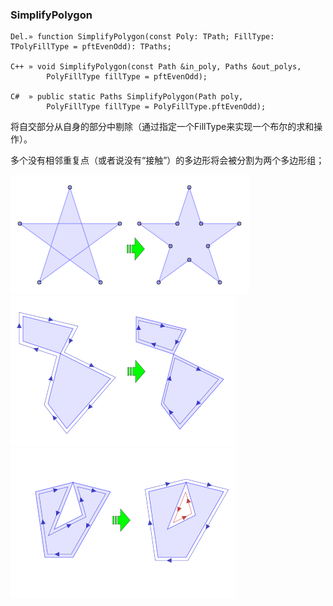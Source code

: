 ### **SimplifyPolygon**

```
Del.» function SimplifyPolygon(const Poly: TPath; FillType: TPolyFillType = pftEvenOdd): TPaths;

C++ » void SimplifyPolygon(const Path &in_poly, Paths &out_polys, 
        PolyFillType fillType = pftEvenOdd);

C#  » public static Paths SimplifyPolygon(Path poly, 
        PolyFillType fillType = PolyFillType.pftEvenOdd);
```

将自交部分从自身的部分中剔除（通过指定一个FillType来实现一个布尔的求和操作）。

多个没有相邻重复点（或者说没有“接触”）的多边形将会被分割为两个多边形组；

![](simplify.png)
![](simplify2.png)
![](simplify3.png)